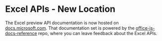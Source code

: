 # Excel APIs - New Location

The Excel preview API documentation is now hosted on [docs.microsoft.com](https://docs.microsoft.com/javascript/api/excel). That documentation set is powered by the [office-js-docs-reference](https://github.com/OfficeDev/office-js-docs-reference) repo, where you can leave feedback about the Excel APIs.
